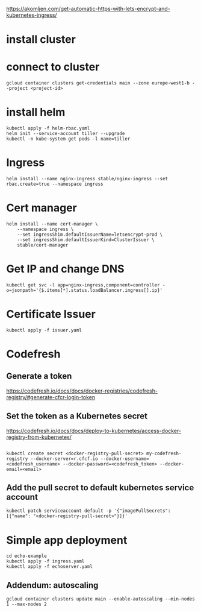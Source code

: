https://akomljen.com/get-automatic-https-with-lets-encrypt-and-kubernetes-ingress/

# install cluster

# connect to cluster
```
gcloud container clusters get-credentials main --zone europe-west1-b --project <project-id>
```

# install helm
```
kubectl apply -f helm-rbac.yaml
helm init --service-account tiller --upgrade
kubectl -n kube-system get pods -l name=tiller
```

# Ingress
```
helm install --name nginx-ingress stable/nginx-ingress --set rbac.create=true --namespace ingress
```

# Cert manager
```
helm install --name cert-manager \
    --namespace ingress \
    --set ingressShim.defaultIssuerName=letsencrypt-prod \
    --set ingressShim.defaultIssuerKind=ClusterIssuer \
    stable/cert-manager
```

# Get IP and change DNS
```
kubectl get svc -l app=nginx-ingress,component=controller -o=jsonpath='{$.items[*].status.loadBalancer.ingress[].ip}'
```

# Certificate Issuer
```
kubectl apply -f issuer.yaml
```

# Codefresh
## Generate a token
https://codefresh.io/docs/docs/docker-registries/codefresh-registry/#generate-cfcr-login-token
## Set the token as a Kubernetes secret
https://codefresh.io/docs/docs/deploy-to-kubernetes/access-docker-registry-from-kubernetes/
```

kubectl create secret <docker-registry-pull-secret> my-codefresh-registry --docker-server=r.cfcf.io --docker-username=<codefresh_username> --docker-password=<codefresh_token> --docker-email=<email>
```
## Add the pull secret to default kubernetes service account
```
kubectl patch serviceaccount default -p '{"imagePullSecrets": [{"name": "<docker-registry-pull-secret>"}]}'
```

# Simple app deployment
```
cd echo-example
kubectl apply -f ingress.yaml
kubectl apply -f echoserver.yaml
```

## Addendum: autoscaling
```
gcloud container clusters update main --enable-autoscaling --min-nodes 1 --max-nodes 2
```
